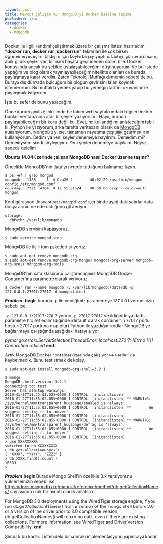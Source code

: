 ```yaml
---
layout: post
title: Mevcut çalışan bir MongoDB'yi Docker üzerine taşıma
published: true
categories: 
  - docker
  - mongodb
---
```

Docker ile ilgili kendimi geliştirmek üzere bir çalışma listesi hazırladım. **"docker run, docker run, docker run"** tekrarları ile çok birşey öğrenemeyeceğimi bildiğim için böyle birşey yaptım. Listeyi görmeniz lazım, abik gubik şeyler var, kimisini hayata geçirmeden sildim bile. Docker konusunda ancak bu şekilde ustalaşabileceğimi düşünüyorum. Ve bu listede yaptığım ve blog olarak yayınlayabileceğim nitelikte olanları da burada paylaşmaya karar verdim. Zaten Teknoloji Mutfağı dememin sebebi de bu. Buraya dış dünyada bulduğum bir blogun çevirisini falan koymak istemiyorum. Bu mutfakta yemek yapıp bu yemeğin tarifini okuyanlar ile paylaşmak istiyorum. 

İşte bu sefer de bunu yapacağım. 

Önce durum analizi; lokalimde bir takım web sayfalarındaki bilgileri indirip bunları veritabanına atan birşeyler yazıyorum.. Hayır, burada paylaşabileceğim bir konu değil bu. Evet, ne kullandığımı anlatacağım tabii ki. Python ile yazıyorum, arka tarafta veritabanı olarak da [MongoDB](https://www.mongodb.org/) kullanıyorum. MongoDB'yi ise, tamamen hayatıma çeşitlilik getirmek için kullanıyorum. Dedim ya yeni şeyler denemeye bayılırım. Demedim mi? Demediysem şimdi söyleyeyim. Yeni şeyler denemeye bayılırım. Neyse, sadede gelelim. 

**Ubuntu 14.04 üzerinde çalışan MongoDB nasıl Docker üzerine taşınır?**

Öncelikle MongoDB'nin data'yı nerede tuttuğunu bulmamız lazım. 

```
$ ps -ef | grep mongod
mongodb   1188     1  0 Oca26 ?        00:02:29 /usr/bin/mongod --config /etc/mongod.conf
oguzdag   7321  4304  0 12:55 pts/4    00:00:00 grep --color=auto mongod
```
Konfigürasyon dosyası ```/etc/mongod.conf``` içerisinde aşağıdaki satırlar data dosyalarının nerede olduğunu gösteriyor.

```
storage:
  dbPath: /var/lib/mongodb
```

MongoDB servisini kapatıyoruz.

```
$ sudo service mongod stop
```

MongoDB ile ilgili tüm paketleri siliyoruz.

```
$ sudo apt-get remove mongodb-org
$ sudo apt-get remove mongodb-org-mongos mongodb-org-server mongodb-org-shell mongodb-org-tools
```

MongoDB'nin data klasörünü çalıştıracağımız MongoDB Docker Container'ına parametre olarak veriyoruz.

```
$ docker run --name mongodb -v /var/lib/mongodb:/data/db -p 127.0.0.1:27017:27017 -d mongo:latest
```

_**Problem:**_
**begin**
burada -p ile verdiğimiz parametreye 127.0.0.1 vermemizin sebebi ise, 

```-p 127.0.0.1:27017:27017``` yerine ```-p 27017:27017``` verildiğinde ya da bu parametre hiç set edilmediğinde (default olarak container'ın 27017 portu hostun 27017 portuna map olur) Python ile yazdığım kodlar MongoDB'ye bağlanmaya çalıştığında aşağıdaki hatayı alıyor

_pymongo.errors.ServerSelectionTimeoutError: localhost:27017: [Errno 111] Connection refused_
**end**

Artık MongoDB Docker container üzerinde çalışıyor ve verileri de kaybetmedik. Bunu test etmek de kolay. 

```
$ sudo apt-get install mongodb-org-shell=3.2.1
```
```
$ mongo
MongoDB shell version: 3.2.1
connecting to: test
Server has startup warnings: 
2016-01-27T11:35:02.055+0000 I CONTROL  [initandlisten] 
2016-01-27T11:35:02.055+0000 I CONTROL  [initandlisten] ** WARNING: /sys/kernel/mm/transparent_hugepage/enabled is 'always'.
2016-01-27T11:35:02.055+0000 I CONTROL  [initandlisten] **        We suggest setting it to 'never'
2016-01-27T11:35:02.055+0000 I CONTROL  [initandlisten] 
2016-01-27T11:35:02.055+0000 I CONTROL  [initandlisten] ** WARNING: /sys/kernel/mm/transparent_hugepage/defrag is 'always'.
2016-01-27T11:35:02.055+0000 I CONTROL  [initandlisten] **        We suggest setting it to 'never'
2016-01-27T11:35:02.055+0000 I CONTROL  [initandlisten] 
> use XXXXXXXXX
switched to db XXXXXXXXX
> db.getCollectionNames()
[ "XXXX", "YYYY", "ZZZZ" ]
> db.XXXX.find().count()
16333
> 
```

_**Problem**_
**begin**
Burada Mongo Shell'in özellikle 3.x versiyonunu yüklememizin sebebi ise https://docs.mongodb.org/manual/reference/method/db.getCollectionNames/ sayfasında ufak bir ayrıntı olarak anlatılan 

For MongoDB 3.0 deployments using the WiredTiger storage engine, if you run db.getCollectionNames() from a version of the mongo shell before 3.0 or a version of the driver prior to 3.0 compatible   version, db.getCollectionNames() will return no data, even if there are existing collections. For more information, see WiredTiger and Driver Version Compatibility.
**end**

Şimdilik bu kadar. Listemdeki bir sonraki implementasyonu yapıncaya kadar.


